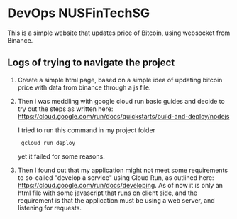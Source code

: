 # DevOps NUSFinTechSG

This is a simple website that updates price of Bitcoin, using websocket from Binance.

## Logs of trying to navigate the project

1. Create a simple html page, based on a simple idea of updating bitcoin price with data from binance through a js file.

2. Then i was meddling with google cloud run basic guides and decide to try out the steps as written here: https://cloud.google.com/run/docs/quickstarts/build-and-deploy/nodejs
    
    I tried to run this command in my project folder

		gcloud run deploy
	yet it failed for some reasons.
3. Then I found out that my application might not meet some requirements to so-called "develop a service" using Cloud Run, as outlined here: https://cloud.google.com/run/docs/developing. As of now it is only an html file with some javascript that runs on client side, and the requirement is that the application must be using a web server, and listening for requests.
